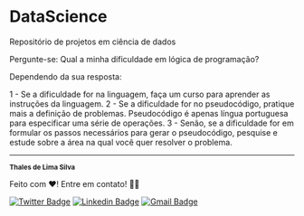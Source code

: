 # DataScience
Repositório de projetos em ciência de dados

Pergunte-se: Qual a minha dificuldade em lógica de programação?

Dependendo da sua resposta:

1 - Se a dificuldade for na linguagem, faça um curso para aprender as instruções da linguagem.
2 - Se a dificuldade for no pseudocódigo, pratique mais a definição de problemas. Pseudocódigo é apenas língua portuguesa para especificar uma série de operações.
3 - Senão, se a dificuldade for em formular os passos necessários para gerar o pseudocódigo, pesquise e estude sobre a área na qual você quer resolver o problema.

---

 <sub><b>Thales de Lima Silva</b></sub></a>

Feito com ❤️! Entre em contato! 👋🏽 

[![Twitter Badge](https://img.shields.io/badge/-@thaleslsilva-1ca0f1?style=flat-square&labelColor=1ca0f1&logo=twitter&logoColor=white&link=https://twitter.com/thaleslsilva)](https://twitter.com/thaleslsilva) [![Linkedin Badge](https://img.shields.io/badge/-Thales-blue?style=flat-square&logo=Linkedin&logoColor=white&link=https://www.linkedin.com/in/thales-lima-silva-77a99378/)](https://www.linkedin.com/in/thales-lima-silva-77a99378/) [![Gmail Badge](https://img.shields.io/badge/-medvet21@gmail.com-c14438?style=flat-square&logo=Gmail&logoColor=white&link=mailto:medvet21@gmail.com)](mailto:medvet21@gmail.com)
